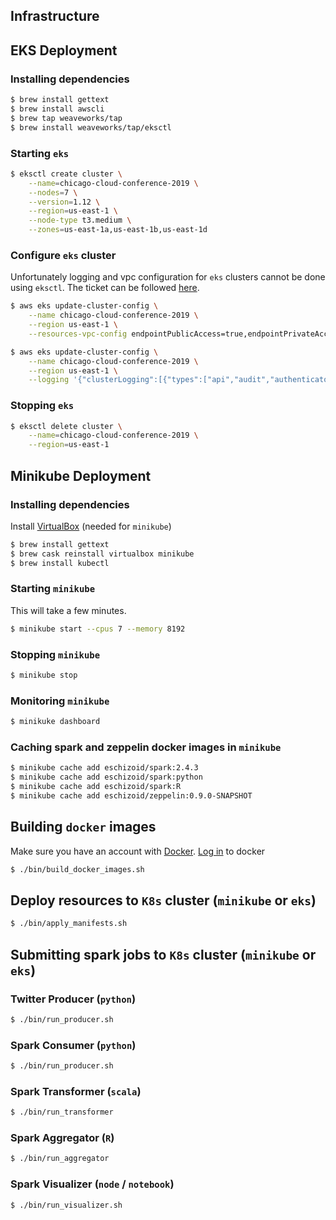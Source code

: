 ## Infrastructure

## EKS Deployment

### Installing dependencies
```bash
$ brew install gettext
$ brew install awscli
$ brew tap weaveworks/tap
$ brew install weaveworks/tap/eksctl
```

### Starting `eks`
```bash
$ eksctl create cluster \
    --name=chicago-cloud-conference-2019 \
    --nodes=7 \
    --version=1.12 \
    --region=us-east-1 \
    --node-type t3.medium \
    --zones=us-east-1a,us-east-1b,us-east-1d
```

### Configure `eks` cluster
Unfortunately logging and vpc configuration for `eks` clusters cannot be done using `eksctl`. The ticket can be followed
[here](https://github.com/weaveworks/eksctl/issues/649).

```bash
$ aws eks update-cluster-config \
    --name chicago-cloud-conference-2019 \
    --region us-east-1 \
    --resources-vpc-config endpointPublicAccess=true,endpointPrivateAccess=true

$ aws eks update-cluster-config \
    --name chicago-cloud-conference-2019 \
    --region us-east-1 \
    --logging '{"clusterLogging":[{"types":["api","audit","authenticator","controllerManager","scheduler"],"enabled":true}]}'
```

### Stopping `eks`
```bash
$ eksctl delete cluster \
    --name=chicago-cloud-conference-2019 \
    --region=us-east-1
```

## Minikube Deployment

### Installing dependencies

Install [VirtualBox](https://www.virtualbox.org/wiki/Downloads) (needed for `minikube`)
```bash
$ brew install gettext
$ brew cask reinstall virtualbox minikube
$ brew install kubectl
```

### Starting `minikube`

This will take a few minutes.
```bash
$ minikube start --cpus 7 --memory 8192
```

### Stopping `minikube`
```bash
$ minikube stop
```

### Monitoring `minikube`
```bash
$ minikuke dashboard
```

### Caching spark and zeppelin docker images in `minikube`
```bash
$ minikube cache add eschizoid/spark:2.4.3
$ minikube cache add eschizoid/spark:python
$ minikube cache add eschizoid/spark:R
$ minikube cache add eschizoid/zeppelin:0.9.0-SNAPSHOT
```

## Building `docker` images
Make sure you have an account with [Docker](https://hub.docker.com).
[Log in](https://docs.docker.com/engine/reference/commandline/login/) to docker 
```bash
$ ./bin/build_docker_images.sh
```

## Deploy resources to `K8s` cluster (`minikube` or `eks`)
```bash
$ ./bin/apply_manifests.sh
```

## Submitting spark jobs to `K8s` cluster (`minikube` or `eks`)

### Twitter Producer (`python`)
```bash
$ ./bin/run_producer.sh
```

### Spark Consumer (`python`)
```bash
$ ./bin/run_producer.sh
```

### Spark Transformer (`scala`)
```bash
$ ./bin/run_transformer
```

### Spark Aggregator (`R`)
```bash
$ ./bin/run_aggregator
```

### Spark Visualizer (`node` / `notebook`)
```bash
$ ./bin/run_visualizer.sh
```
